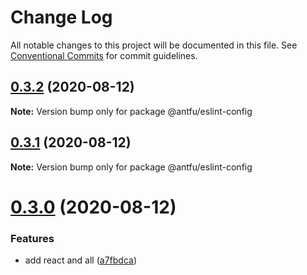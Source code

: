 # Change Log

All notable changes to this project will be documented in this file.
See [Conventional Commits](https://conventionalcommits.org) for commit guidelines.

## [0.3.2](https://github.com/antfu/eslint-config/compare/v0.3.1...v0.3.2) (2020-08-12)

**Note:** Version bump only for package @antfu/eslint-config





## [0.3.1](https://github.com/antfu/eslint-config/compare/v0.3.0...v0.3.1) (2020-08-12)

**Note:** Version bump only for package @antfu/eslint-config





# [0.3.0](https://github.com/antfu/eslint-config/compare/v0.2.14...v0.3.0) (2020-08-12)


### Features

* add react and all ([a7fbdca](https://github.com/antfu/eslint-config/commit/a7fbdcad4b20294e26e817fae468f468376e49cf))
